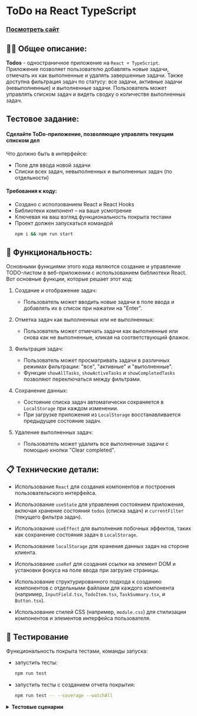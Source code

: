 # ToDo на React TypeScript

### <a href="https://wcodersv.github.io/todo_react_ts/">Посмотреть сайт</a>


## 👩‍💻 Общее описание:

**Todos** - одностраничное приложение на `React + TypeScript`. Приложение позволяет пользователю добавлять новые задачи, отмечать их как выполненные и удалять завершенные задачи. Также доступна фильтрация задач по статусу: все задачи, активные задачи (невыполненные) и выполненные задачи. Пользователь может управлять списком задач и видеть сводку о количестве выполненных задач.


## Тестовое задание:
#### Сделайте ToDo-приложение, позволяющее управлять текущим списком дел
Что должно быть в интерфейсе:
* Поле для ввода новой задачи
* Списки всех задач, невыполненных и выполненных задач (по отдельности)

#### Требования к коду:
* Создано с исползованием React и React Hooks
* Библиотеки компонент – на ваше усмотрение
* Ключевая на ваш взгляд функциональность покрыта тестами
* Проект должен запускаться командой
   ```bash
   npm i && npm run start
   ```

## 📌 Функциональность:
Основными функциями этого кода являются создание и управление TODO-листом в веб-приложении с использованием библиотеки React. Вот основные функции, которые решает этот код:

1. Создание и отображение задач:
   - Пользователь может вводить новые задачи в поле ввода и добавлять их в список при нажатии на "Enter".

2. Отметка задач как выполненных или не выполненных:
   - Пользователь может отмечать задачи как выполненные или снова как не выполненные, кликая на соответствующий флажок.

3. Фильтрация задач:
   - Пользователь может просматривать задачи в различных режимах фильтрации: "все", "активные" и "выполненные".
   - Функции `showAllTasks`, `showActiveTasks` и `showCompletedTasks` позволяют переключаться между фильтрами.

4. Сохранение данных:
   - Состояние списка задач автоматически сохраняется в `LocalStorage` при каждом изменении.
   - При загрузке приложения из `LocalStorage` восстанавливается предыдущее состояние задач.

5. Удаление выполненных задач:
   - Пользователь может удалить все выполненные задачи с помощью кнопки "Clear completed".


## 📋 Технические детали:

- Использование `React` для создания компонентов и построения пользовательского интерфейса.

- Использование `useState` для управления состоянием приложения, включая хранение состояния `todos` (списка задач) и `currentFilter` (текущего фильтра задач).

- Использование `useEffect` для выполнения побочных эффектов, таких как сохранение состояния задач в `LocalStorage`.

- Использование `localStorage` для хранения данных задач на стороне клиента.

- Использование `useRef` для создания ссылки на элемент DOM и установки фокуса на поле ввода при загрузке страницы.

- Использование структурированного подхода к созданию компонентов с отдельными файлами для каждого компонента (например, `InputField.tsx`, `TodoItem.tsx`, `TaskSummary.tsx`, и `Button.tsx`).

- Использование стилей CSS (например, `module.css`) для стилизации компонентов и элементов интерфейса пользователя.


## 🧪 Тестирование
Функциональность покрыта тестами, команды запуска:

- запустить тесты:
   ```bash
   npm run test
   ```

- запустить тесты с созданием отчета покрытия:
   ```bash
   npm run test -- --coverage --watchAll
   ```

<details>
<summary><b> Тестовые сценарии </b></summary>

1. Добавление задачи

   - Цель: Проверить, что новая задача успешно добавляется в список после ввода и нажатия клавиши Enter.

2. Изменение статуса выполнения задачи

   - Цель: Проверить, что статус задачи изменяется правильно

3. Фильтрация задач
   - Цель: Гарантировать, что фильтры задач работают корректно и отображают задачи в соответствии с выбранным фильтром.
   - Тесты:
     - "Active" фильтр: Проверка, что только активные задачи отображаются.
     - "Completed" фильтр: Проверка, что только завершенные задачи отображаются.
     - "All" фильтр: Проверка, что все задачи отображаются.

4. Удаление завершенных задач
   - Цель: Проверить, что при нажатии на кнопку "Clear completed" все завершенные задачи удаляются из списка.
</details>
